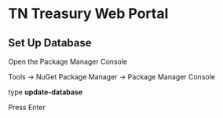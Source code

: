 # TN Treasury Web Portal


## Set Up Database
Open the Package Manager Console 

Tools -> NuGet Package Manager -> Package Manager Console

type **update-database**

Press Enter
